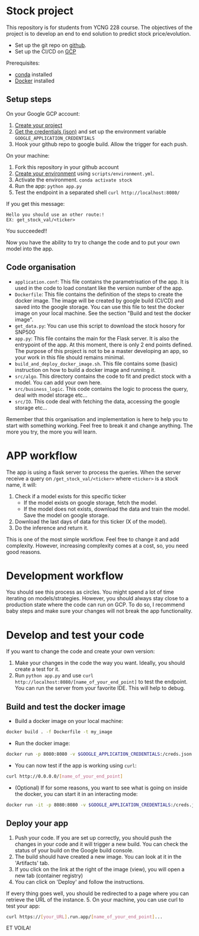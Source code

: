# Stock project
This repository is for students from YCNG 228 course.
The objectives of the project is to develop an end to end solution to predict stock price/evolution. 

* Set up the git repo on [github](https://docs.github.com/en/github/getting-started-with-github/create-a-repo).  
* Set up the CI/CD on [GCP](https://cloud.google.com/cloud-build/docs/automating-builds/run-builds-on-github)

Prerequisites:
- [conda](https://docs.conda.io/projects/conda/en/latest/user-guide/install/) installed
- [Docker](https://docs.docker.com/get-docker/) installed


## Setup steps
On your Google GCP account:
1. [Create your project](https://cloud.google.com/resource-manager/docs/creating-managing-projects)
2. [Get the credentials (json)](https://cloud.google.com/docs/authentication/getting-started) and set up the environment variable `GOOGLE_APPLICATION_CREDENTIALS`
3. Hook your github repo to google build. Allow the trigger for each push.


On your machine:
1. Fork this repository in your github account
2. [Create your environment](https://docs.conda.io/projects/conda/en/latest/user-guide/tasks/manage-environments.html#creating-an-environment-from-an-environment-yml-file) using `scripts/environment.yml`.  
3. Activate the environment. `conda activate stock`
4. Run the app: `python app.py` 
5. Test the endpoint in a separated shell `curl http://localhost:8080/`

If you get this message: 
```
Hello you should use an other route:!
EX: get_stock_val/<ticker>
```
You succeeded!! 

Now you have the ability to try to change the code and to put your own model into the app. 

## Code organisation
- `application.conf`: This file contains the parametrisation of the app. It is used in the code to load constant like the version number of the app.
- `Dockerfile`: This file contains the definition of the steps to create the docker image. The image will be created by google build (CI/CD) and saved into the google storage. You can use this file to test the docker image on your local machine. See the section "Build and test the docker image".
- `get_data.py`: You can use this script to download the stock hosory for SNP500
- `app.py`: This file contains the main for the Flask server. It is also the entrypoint of the app. At this moment, there is only 2 end points defined. The purpose of this project is not to be a master developing an app, so your work in this file should remains minimal. 
- `build_and_deploy_docker_image.sh`. This file contains some (basic) instruction on how to build a docker image and running it.
- `src/algo`. This directory contains the code to fit and predict stock with a model. You can add your own here.
- `src/business_logic`. This code contains the logic to process the query, deal with model storage etc...
- `src/IO`. This code deal with fetching the data, accessing the google storage etc...

Remember that this organisation and implementation is here to help you to start with something working. Feel free to break it and change anything. The more you try, the more you will learn.

# APP workflow
The app is using a flask server to process the queries. When the server receive a query on `/get_stock_val/<ticker>` where `<ticker>` is a stock name, it will:
1. Check if a model exists for this specific ticker
    - If the model exists on google storage, fetch the model.
    - If the model does not exists, download the data and train the model. Save the model on google storage.
2. Download the last days of data for this ticker (X of the model).
3. Do the inference and return it.

This is one of the most simple workflow. Feel free to change it and add complexity. However, increasing complexity comes at a cost, so, you need good reasons.

# Development workflow

You should see this process as circles. You might spend a lot of time iterating on models/strategies. However, you should always stay close to a production state where the code can run on GCP. To do so, I recommend baby steps and make sure your changes will not break the app functionality.  

# Develop and test your code
If you want to change the code and create your own version:
1. Make your changes in the code the way you want. Ideally, you should create a test for it.
2. Run `python app.py` and use `curl http://localhost:8080/[name_of_your_end_point]` to test the endpoint. You can run the server from your favorite IDE. This will help to debug.

## Build and test the docker image

- Build a docker image on your local machine:  
```bash
docker build . -f Dockerfile -t my_image
```
- Run the docker image:
```bash
docker run -p 8080:8080 -v $GOOGLE_APPLICATION_CREDENTIALS:/creds.json -e GOOGLE_APPLICATION_CREDENTIALS=/creds.json my_image
```
- You can now test if the app is working using `curl`:
```bash
curl http://0.0.0.0/[name_of_your_end_point]
```
- (Optional) If for some reasons, you want to see what is going on inside the docker, you can start it in an interacting mode:
```bash
docker run -it -p 8080:8080 -v $GOOGLE_APPLICATION_CREDENTIALS:/creds.json -e GOOGLE_APPLICATION_CREDENTIALS=/creds.json my_image /bin/bash

```

## Deploy your app

1. Push your code. If you are set up correctly, you should push the changes in your code and it will trigger a new build. You can check the status of your build on the Google build console.
2. The build should have created a new image. You can look at it in the 'Artifacts' tab.
3. If you click on the link at the right of the image (view), you will open a new tab (container registry)  
4. You can click on 'Deploy' and follow the instructions.

If every thing goes well, you should be redirected to a page where you can retrieve the URL of the instance.
5. On your machine, you can use curl to test your app:
```bash
curl https://[your_URL].run.app/[name_of_your_end_point]... 
```

ET VOILA!





 
